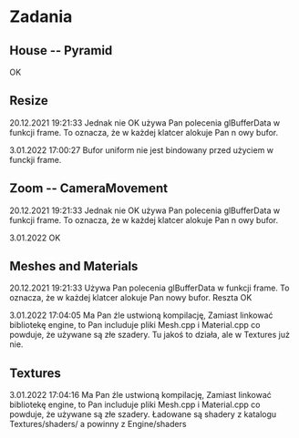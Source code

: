 # Zadania

## House -- Pyramid

OK

## Resize 
20.12.2021 19:21:33 
Jednak nie OK używa Pan polecenia glBufferData w funkcji frame. To oznacza, że w każdej klatcer alokuje Pan n owy bufor. 

3.01.2022 17:00:27 
Bufor uniform nie jest bindowany przed użyciem w funckji frame. 


## Zoom -- CameraMovement 

20.12.2021 19:21:33 
Jednak nie OK używa Pan polecenia glBufferData w funkcji frame. To oznacza, że w każdej klatcer alokuje Pan n owy bufor. 

3.01.2022 OK



## Meshes and Materials

20.12.2021 19:21:33 
Używa Pan polecenia glBufferData w funkcji frame. To oznacza, że w każdej klatcer alokuje Pan nowy bufor. Reszta OK

3.01.2022 17:04:05 
Ma Pan źle ustwioną kompilację, Zamiast linkować bibliotekę engine, to Pan includuje pliki  Mesh.cpp i Material.cpp co powduje, że używane są złe szadery. Tu jakoś to działa, ale w Textures już nie. 

## Textures

3.01.2022 17:04:16
Ma Pan źle ustwioną kompilację, Zamiast linkować bibliotekę engine, to Pan includuje pliki  Mesh.cpp i Material.cpp co powduje, że używane są złe szadery. Ładowane są shadery z katalogu Textures/shaders/ a powinny z Engine/shaders

